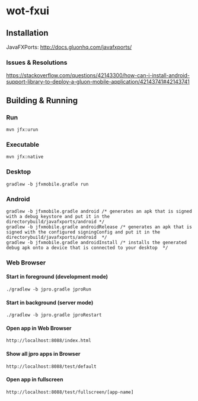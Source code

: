 # wot-fxui

## Installation

JavaFXPorts: 
http://docs.gluonhq.com/javafxports/


### Issues & Resolutions

https://stackoverflow.com/questions/42143300/how-can-i-install-android-support-library-to-deploy-a-gluon-mobile-application/42143741#42143741


## Building & Running

### Run

```
mvn jfx:urun
```

### Executable

```
mvn jfx:native
```

### Desktop

```
gradlew -b jfxmobile.gradle run
```

### Android



```
gradlew -b jfxmobile.gradle android /* generates an apk that is signed with a debug keystore and put it in the directorybuild/javafxports/android */
gradlew -b jfxmobile.gradle androidRelease /* generates an apk that is signed with the configured signingConfig and put it in the directorybuild/javafxports/android  */
gradlew -b jfxmobile.gradle androidInstall /* installs the generated debug apk onto a device that is connected to your desktop  */
```

### Web Browser

#### Start in foreground (development mode) ###

```
./gradlew -b jpro.gradle jproRun
```


#### Start in background (server mode) ###

```
./gradlew -b jpro.gradle jproRestart
```


#### Open app in Web Browser ###
```
http://localhost:8088/index.html
```

#### Show all jpro apps in Browser ####
```
http://localhost:8088/test/default
```

#### Open app in fullscreen ####
```
http://localhost:8088/test/fullscreen/[app-name]
```
